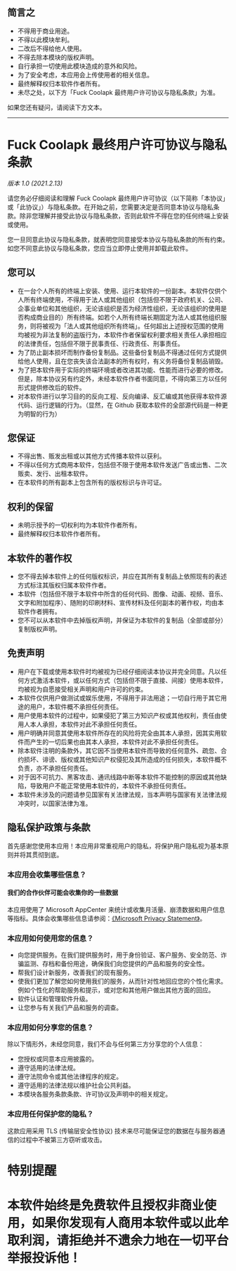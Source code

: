 ## 简言之

- 不得用于商业用途。
- 不得以此模块牟利。
- 二改后不得给他人使用。
- 不得去除本模块的版权声明。
- 自行承担一切使用此模块造成的意外和风险。
- 为了安全考虑，本应用会上传使用者的相关信息。
- 最终解释权归本软件作者所有。
- 未尽之处，以下方「Fuck Coolapk 最终用户许可协议与隐私条款」为准。

如果您还有疑问，请阅读下方文本。

---

# Fuck Coolapk 最终用户许可协议与隐私条款

*版本 1.0 (2021.2.13)*

请您务必仔细阅读和理解 Fuck Coolapk 最终用户许可协议（以下简称「本协议」或「此协议」）与隐私条款。在开始之前，您需要决定是否同意本协议与隐私条款。除非您理解并接受此协议与隐私条款，否则此软件不得在您的任何终端上安装或使用。

您一旦同意此协议与隐私条款，就表明您同意接受本协议与隐私条款的所有约束。如您不同意此协议与隐私条款，您应当立即停止使用并卸载此软件。

## 您可以

- 在一台个人所有的终端上安装、使用、运行本软件的一份副本。本软件仅供个人所有终端使用，不得用于法人或其他组织（包括但不限于政府机关、公司、企事业单位和其他组织，无论该组织是否为经济性组织，无论该组织的使用是否构成商业目的）所有终端。如若个人所有终端长期固定为法人或其他组织服务，则将被视为「法人或其他组织所有终端」。任何超出上述授权范围的使用均被视为非法复制的盗版行为，本软件作者保留权利要求相关责任人承担相应的法律责任，包括但不限于民事责任、行政责任、刑事责任。
- 为了防止副本损坏而制作备份复制品。这些备份复制品不得通过任何方式提供给他人使用，且在您丧失该合法副本的所有权时，有义务将备份复制品销毁。
- 为了把本软件用于实际的终端环境或者改进其功能、性能而进行必要的修改。但是，除本协议另有约定外，未经本软件作者书面同意，不得向第三方以任何形式提供修改后的软件。
- 对本软件进行以学习目的的反向工程、反向编译、反汇编或其他获得本软件源代码、运行逻辑的行为。（显然，在 Github 获取本软件的全部源代码是一种更为明智的行为）

## 您保证

- 不得出售、贩发出租或以其他方式传播本软件以获利。
- 不得以任何方式商用本软件，包括但不限于使用本软件发送广告或出售、二次贩卖、发行、出租本软件。
- 在本软件的所有副本上包含所有的版权标识与许可证。

## 权利的保留

- 未明示授予的一切权利均为本软件作者所有。
- 最终解释权归本软件作者所有。

## 本软件的著作权

- 您不得去掉本软件上的任何版权标识，并应在其所有复制品上依照现有的表述方式标注其版权归属本软件作者。
- 本软件（包括但不限于本软件中所含的任何代码、图像、动画、视频、音乐、文字和附加程序）、随附的印刷材料、宣传材料及任何副本的著作权，均由本软件作者拥有。
- 您不可以从本软件中去掉版权声明，并保证为本软件的复制品（全部或部分）复制版权声明。

## 免责声明

- 用户在下载或使用本软件时均被视为已经仔细阅读本协议并完全同意。凡以任何方式激活本软件，或以任何方式（包括但不限于直接、间接）使用本软件，均被视为自愿接受相关声明和用户许可的约束。
- 本软件仅供用户做测试或娱乐使用，不得用于非法用途；一切自行用于其它用途的用户，本软件概不承担任何责任。
- 用户使用本软件的过程中，如果侵犯了第三方知识产权或其他权利，责任由使用人本人承担，本软件对此不承担任何责任。
- 用户明确并同意其使用本软件所存在的风险将完全由其本人承担，因其实用软件而产生的一切后果也由其本人承担，本软件对此不承担任何责任。
- 除本软件注明的条款外，其它因不当使用本软件而导致的任何意外、疏忽、合约损坏、诽谤、版权或其他知识产权侵犯及其所造成的任何损失，本软件概不负责，亦不承担任何责任。
- 对于因不可抗力、黑客攻击、通讯线路中断等本软件不能控制的原因或其他缺陷，导致用户不能正常使用本软件的，本软件不承担任何责任。
- 本软件未涉及的问题请参见国家有关法律法规，当本声明与国家有关法律法规冲突时，以国家法律为准。

## 隐私保护政策与条款

首先感谢您使用本应用！本应用非常重视用户的隐私，将保护用户隐私视为基本原则并将其贯彻到底。

### 本应用会收集哪些信息？

#### 我们的合作伙伴可能会收集你的一些数据

本应用使用了 Microsoft AppCenter 来统计或收集月活量、崩溃数据和用户信息等指标。具体会收集哪些信息请参阅：[《Microsoft Privacy Statement》](https://privacy.microsoft.com/en-us/privacystatement)。

### 本应用如何使用您的信息？

- 向您提供服务。在我们提供服务时，用于身份验证、客户服务、安全防范、诈骗监测、存档和备份用途，确保我们向您提供的产品和服务的安全性。
- 帮我们设计新服务，改善我们的现有服务。
- 使我们更加了解您如何使用我们的服务，从而针对性地回应您的个性化需求。例如个性化的帮助服务和提示，或对您和其他用户做出其他方面的回应。
- 软件认证和管理软件升级。
- 让您参与有关我们产品和服务的调查。

### 本应用如何分享您的信息？

除以下情形外，未经您同意，我们不会与任何第三方分享您的个人信息：

- 您授权或同意本应用披露的。
- 遵守适用的法律法规。
- 遵守法院命令或其他法律程序的规定。
- 遵守适用的法律法规以维护社会公共利益。
- 本模块各服务条款条款、许可协议及声明中的相关规定。

### 本应用任何保护您的隐私？

这款应用采用 TLS (传输层安全性协议) 技术来尽可能保证您的数据在与服务器通信的过程中不被第三方窃听或攻击。

# **特别提醒**
# **本软件始终是免费软件且授权非商业使用，如果你发现有人商用本软件或以此牟取利润，请拒绝并不遗余力地在一切平台举报投诉他！**

